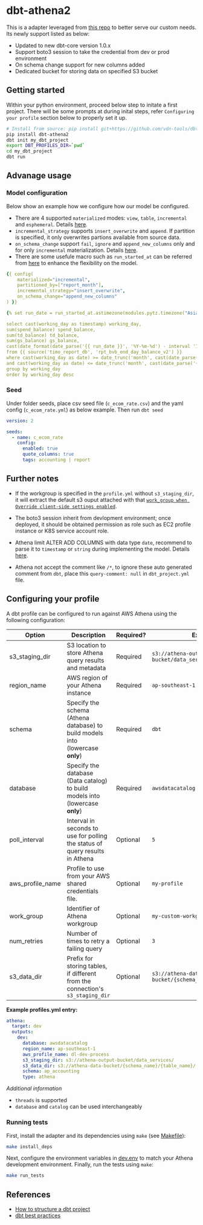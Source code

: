 # dbt-athena2
This is a adapter leveraged from [this repo](https://github.com/Tomme/dbt-athena) to better serve our custom needs. Its newly support listed as below:
- Updated to new dbt-core version 1.0.x
- Support boto3 session to take the credential from dev or prod environment
- On schema change support for new columns added
- Dedicated bucket for storing data on specified S3 bucket

## Getting started
Within your python environment, proceed below step to initate a first project. There will be some prompts at during inital steps, refer `Configuring your profile` section below to properly set it up.

```bash
# Install from source: pip install git+https://github.com/vdn-tools/dbt-athena.git
pip install dbt-athena2
dbt init my_dbt_project
export DBT_PROFILES_DIR=`pwd`
cd my_dbt_project
dbt run
```

## Advanage usage
### Model configuration
Below show an example how we configure how our model be configured.
- There are 4 supported `materialized` modes: `view`, `table`, `incremental` and `esphemeral`. Details [here](https://docs.getdbt.com/docs/building-a-dbt-project/building-models/materializations).
- `incremental_strategy` supports `insert_overwrite` and `append`. If partition is specified, it only overwrites partions available from source data.
- `on_schema_change` support `fail`, `ignore` and `append_new_columns` only and for only `incremental` materialization. Details [here](https://docs.getdbt.com/docs/building-a-dbt-project/building-models/configuring-incremental-models#understanding-the-is_incremental-macro).
- There are some usefule macro such as `run_started_at` can be referred from [here](https://docs.getdbt.com/reference/dbt-jinja-functions) to enhance the flexibility on the model.

```yaml
{{ config(
    materialized="incremental",
    partitioned_by=["report_month"],
    incremental_strategy="insert_overwrite",
    on_schema_change="append_new_columns"
) }}

{% set run_date = run_started_at.astimezone(modules.pytz.timezone("Asia/Saigon")).strftime("%Y-%m-%d") %}

select cast(working_day as timestamp) working_day,
sum(spend_balance) spend_balance,
sum(td_balance) td_balance,
sum(gs_balance) gs_balance,
cast(date_format(date_parse('{{ run_date }}', '%Y-%m-%d') - interval '1' month, '%Y%m') as int) report_month
from {{ source('timo_report_db', 'rpt_bvb_end_day_balance_v2') }}
where cast(working_day as date) >= date_trunc('month', cast(date_parse('{{ run_date }}', '%Y-%m-%d')  as date)-interval'2'month) + interval '25' day
and cast(working_day as date) <= date_trunc('month', cast(date_parse('{{ run_date }}', '%Y-%m-%d')  as date)-interval'1'month) + interval '24' day
group by working_day
order by working_day desc
```

### Seed
Under folder seeds, place csv seed file (`c_ecom_rate.csv`) and the yaml config (`c_ecom_rate.yml`) as below example. Then run `dbt seed`

```yaml
version: 2

seeds:
  - name: c_ecom_rate
    config:
      enabled: true
      quote_columns: true
      tags: accounting | report
```

## Further notes
- If the workgroup is specified in the `profile.yml` without `s3_staging_dir`, it will extract the default s3 ouput attached with that [`work_group when Override client-side settings enabled`](https://docs.aws.amazon.com/athena/latest/ug/workgroups-settings-override.html).

- The boto3 session inherit from devlopment environment; once deployed, it should be obtained permission as role such as EC2 profile instance or K8S service account role.

- Athena limit ALTER ADD COLUMNS with data type `date`, recommend to parse it to `timestamp` or `string` during implementing the model. Details [here](https://docs.aws.amazon.com/athena/latest/ug/alter-table-add-columns.html).

- Athena not accept the comment like `/*`, to ignore these auto generated comment from `dbt`, place this `query-comment: null` in `dbt_project.yml` file.

## Configuring your profile

A dbt profile can be configured to run against AWS Athena using the following configuration:

| Option          | Description                                                                     | Required?  | Example               |
|---------------- |-------------------------------------------------------------------------------- |----------- |---------------------- |
| s3_staging_dir  | S3 location to store Athena query results and metadata                          | Required   | `s3://athena-output-bucket/data_services/`    |
| region_name     | AWS region of your Athena instance                                              | Required   | `ap-southeast-1`           |
| schema          | Specify the schema (Athena database) to build models into (lowercase **only**)  | Required   | `dbt`                 |
| database        | Specify the database (Data catalog) to build models into (lowercase **only**)   | Required   | `awsdatacatalog`      |
| poll_interval   | Interval in seconds to use for polling the status of query results in Athena    | Optional   | `5`                   |
| aws_profile_name| Profile to use from your AWS shared credentials file.                           | Optional   | `my-profile`          |
| work_group      | Identifier of Athena workgroup                                                  | Optional   | `my-custom-workgroup` |
| num_retries     | Number of times to retry a failing query                                        | Optional   | `3`                   |
| s3_data_dir     | Prefix for storing tables, if different from the connection's `s3_staging_dir`  | Optional   | `s3://athena-data-bucket/{schema_name}/{table_name}/`   |

**Example profiles.yml entry:**
```yaml
athena:
  target: dev
  outputs:
    dev:
      database: awsdatacatalog
      region_name: ap-southeast-1
      aws_profile_name: dl-dev-process
      s3_staging_dir: s3://athena-output-bucket/data_services/
      s3_data_dir: s3://athena-data-bucket/{schema_name}/{table_name}/
      schema: ap_accounting
      type: athena
```

_Additional information_
* `threads` is supported
* `database` and `catalog` can be used interchangeably

### Running tests

First, install the adapter and its dependencies using `make` (see [Makefile](Makefile)):

```bash
make install_deps
```

Next, configure the environment variables in [dev.env](dev.env) to match your Athena development environment. Finally, run the tests using `make`:

```bash
make run_tests
```

## References
- [How to structure a dbt project](https://discourse.getdbt.com/t/how-we-structure-our-dbt-projects/355)
- [dbt best practices](https://docs.getdbt.com/docs/guides/best-practices)